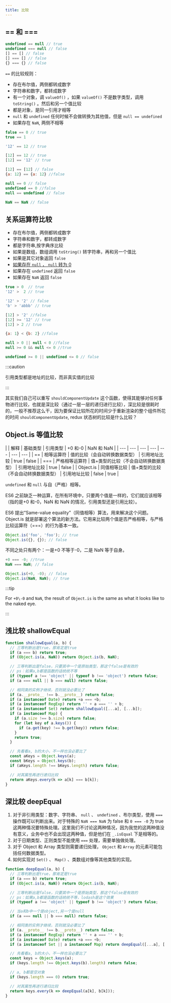 ```yaml
---
title: 比较
---
```


## == 和 ===

```js
undefined == null // true
undefined === null // false
[] == [] // false
[] === [] // false
{} === {} // false
```

`==` 的比较规则：

- 存在布尔值，两侧都转成数字
- 字符串和数字，都转成数字
- 有一个对象，调 `valueOf()` ，如果 `valueOf()` 不是数字类型，调用 `toString()` 。然后和另一个值比较
- 都是对象，是同一引用才相等
- `null` 和 `undefined` 任何时候不会做转换为其他值，但是 `null == undefined`
- 如果存在 `NaN`, 两侧不相等

```js
false == 0 // true
true == 1

'12' == 12 // true

[12] == 12 // true
[12] == '12' // true

[12] == [12] // false
{a: 12} == {a: 12} //false

null == 0 // false
undefined == 0 //false
null == undefined // false

NaN == NaN // false
```

## 关系运算符比较

- 存在布尔值，两侧都转成数字
- 字符串和数字，都转成数字
- 都是字符串,按字典序比较
- 如果是数组，数组调用 `toString()` 转字符串，再和另一个值比
- 如果是其它对象返回 `false`
- [如果存在 `null` ， `null` 转为 0](https://stackoverflow.com/questions/2910495/why-null-0-null-0-but-not-null-0)
- 如果存在 `undefined` 返回 `false`
- 如果存在 `NaN` 返回 `false`

```js
true > 0  // true
'12' >  2 // true

'12' > '2' // false
'b' > 'abbb' // true

[12] > '2' //false
[12] >= '12' // true
[12] > 2 // true

{a: 1} < {b: 2} //false

null > 0 || null < 0 //false
null >= 0 && null <= 0 //true

undefined >= 0 || undefined <= 0 // false
```

:::caution

引用类型都是地址的比较，而非真实值的比较

:::

其实我们自己可以重写 `shouldComponentUpdate` 这个函数，使得其能够对任何事物进行比较，也就是深比较（通过一层一层的递归进行比较），深比较是很耗时的，一般不推荐这么干，因为要保证比较所花的时间少于重新渲染的整个组件所花的时间 `shouldComponentUpdate`, redux 状态树的比较是什么比较？

## Object.is 等值比较

|  | 解释 | 基础类型 | 引用类型 | +0 和-0 | NaN 和 NaN |
| --- | --- | --- | --- | --- | --- | --- |
| == | 相等运算符 | 值的比较（会自动转换数据类型） | 引用地址比较 | true | false |
| === | 严格相等运算符 | 值+类型的比较（不会自动转换数据类型） | 引用地址比较 | true | false |
| Object.is | 同值相等比较 | 值+类型的比较（不会自动转换数据类型） | 引用地址比较 | false | true |

`undefined` 和 `null` 与自（严格）相等。

ES6 之前缺乏一种运算，在所有环境中，只要两个值是一样的，它们就应该相等（指的是+0 和-0，NaN 和 NaN 的情况，引用类型还是引用比较）。

ES6 提出“Same-value equality”（同值相等）算法，用来解决这个问题。Object.is 就是部署这个算法的新方法。它用来比较两个值是否严格相等，与严格比较运算符（===）的行为基本一致。

```js
Object.is('foo', 'foo'); // true
Object.is({}, {}); // false
```

不同之处只有两个：一是+0 不等于-0，二是 NaN 等于自身。

```js
+0 === -0; //true
NaN === NaN; // false

Object.is(+0, -0); // false
Object.is(NaN, NaN); // true
```

:::tip

For `+0\-0` and `NaN`, the result of `Object.is` is the same as what it looks like to the naked eye.

:::

## 浅比较 shallowEqual

```js
function shallowEqual(a, b) {
  // 三等判断出是true，那肯定是true
  if (a === b) return true;
  if (Object.is(a, NaN)) return Object.is(b, NaN);

  // 三等判断出是false，只要其中一个是原始类型，那这个false是有效的
  // ps：如果a,b都是函数的话统统不等
  if (typeof a !== 'object' || typeof b !== 'object') return false;
  if (a === null || b === null) return false;

  // 相同类的实例才继续，否则就没必要比了
  if (a.__proto__ !== b.__proto__) return false;
  if (a instanceof Date) return +a === +b;
  if (a instanceof RegExp) return '' + a === '' + b;
  if (a instanceof Set) return shallowEqual([...a], [...b]);
  if (a instanceof Map) {
    if (a.size !== b.size) return false;
    for (let key of a.keys()) {
      if (a.get(key) !== b.get(key)) return false;
    }
    return true;
  }

  // 先看看a, b的大小，不一样也没必要比了
  const aKeys = Object.keys(a);
  const bKeys = Object.keys(b);
  if (aKeys.length !== bKeys.length) return false;

  // 对其属性再进行递归比较
  return aKeys.every(k => a[k] === b[k]);
}
```

## 深比较 deepEqual

1. 对于非引用类型：数字、字符串、 `null` 、 `undefined` 、布尔类型，使用 `===` 操作既可以判断出来。对于特殊的 `NaN === NaN` 为 false 和 `0 === -0` 为 true 这两种情况要特殊处理。这里我们不讨论这两种情况，因为我觉的这两种值没有意义，业务中也不会出现这两种值，但是他们在 `_.isEqual` 下是相等的。
2. 对于日期类型、正则类型不能使用 `===` 处理，需要单独做处理。
3. 对于 Object 和 Array 类型则需要递归处理， `Object` 和 `Array` 的元素可能包括任何数据类型。
4. 如何实现对 `Set()` 、 `Map()` 、类数组对像等其他类型的实现。

```js
function deepEqual(a, b) {
  // 三等判断出是true，那肯定是true
  if (a === b) return true;
  if (Object.is(a, NaN)) return Object.is(b, NaN);

  // 三等判断出是false，只要其中一个是原始类型，那这个false是有效的
  // ps：如果a,b都是函数的话统统不等，lodash是这个效果
  if (typeof a !== 'object' || typeof b !== 'object') return false;

  // 当a和b中一个是object,另一个是null
  if (a === null || b === null) return false;

  // 相同类的实例才继续，否则就没必要比了
  if (a.__proto__ !== b.__proto__) return false;
  if (a instanceof RegExp) return '' + a === '' + b;
  if (a instanceof Date) return +a === +b;
  if (a instanceof Set || a instanceof Map) return deepEqual([...a], [...b]);

  // 先看看a, b的大小，不一样也没必要比了
  const keys = Object.keys(a);
  if (keys.length !== Object.keys(b).length) return false;

  // a, b都是空对象
  if (keys.length === 0) return true;

  // 对其属性再进行递归比较
  return keys.every(k => deepEqual(a[k], b[k]));
}
```
